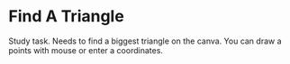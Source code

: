 # Find A Triangle
Study task. Needs to find a biggest triangle on the canva. You can draw a points with mouse or enter a coordinates.
